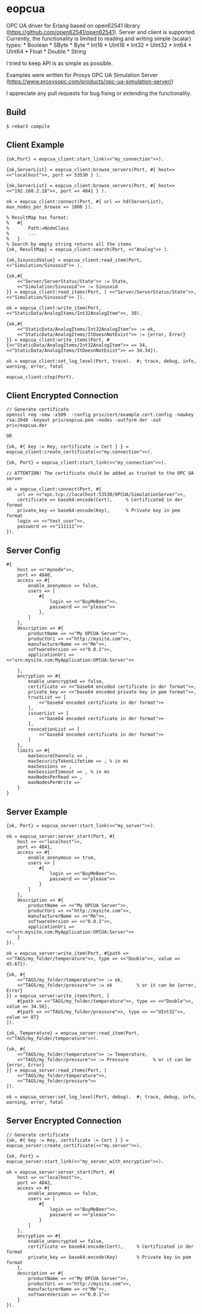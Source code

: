 eopcua
=====

OPC UA driver for Erlang based on open62541 library (https://github.com/open62541/open62541).
Server and client is supported. Currently, the functionality is limited to reading and writing simple (scalar) types:
    * Boolean
    * SByte
    * Byte
    * Int16
    * UInt16
    * Int32
    * UInt32
    * Int64
    * UInt64
    * Float
    * Double
    * String

I tried to keep API is as simple as possible.

Examples were written for Prosys OPC UA Simulation Server (https://www.prosysopc.com/products/opc-ua-simulation-server/)

I appreciate any pull requests for bug fixing or extending the functionality. 

Build
-----

    $ rebar3 compile
  
Client Example
-----
    
    {ok,Port} = eopcua_client:start_link(<<"my_connection">>).
    
    {ok,ServerList} = eopcua_client:browse_servers(Port, #{ host=> <<"localhost">>, port => 53530 } ).

    {ok,ServerList} = eopcua_client:browse_servers(Port, #{ host=> <<"192.168.2.18">>, port => 4841 } ).
    
    ok = eopcua_client:connect(Port, #{ url => hd(ServerList), max_nodes_per_browse => 1000 }).

    % ResultMap has format:
    %   #{
    %       Path:=NodeClass
    %       ...
    %   }
    % Search by empty string returns all the items
    {ok, ResultMap} = eopcua_client:search(Port, <<"Analog">> ).
    
    {ok,SinusoidValue} = eopcua_client:read_item(Port, <<"Simulation/Sinusoid">> ).

    {ok,#{
        <<"Server/ServerStatus/State">> := State,
        <<"Simulation/Sinusoid">> := Sinusoid
    }} = eopcua_client:read_items(Port, [ <<"Server/ServerStatus/State">>, <<"Simulation/Sinusoid">> ]).
    
    ok = eopcua_client:write_item(Port, <<"StaticData/AnalogItems/Int32AnalogItem">>, 38).

    {ok,#{
        <<"StaticData/AnalogItems/Int32AnalogItem">> := ok,
        <<"StaticData/AnalogItems/ItDoesnNotExist">> := {error, Error}
    }} = eopcua_client:write_items(Port, #{<<"StaticData/AnalogItems/Int32AnalogItem">> => 34, <<"StaticData/AnalogItems/ItDoesnNotExist">> => 34.34}).

    ok = eopcua_client:set_log_level(Port, trace).  #; trace, debug, info, warning, error, fatal

    eopcua_client:stop(Port).
    
    
Client Encrypted Connection
-----
    // Generate certificate
    openssl req -new -x509  -config priv/cert/example.cert.config -newkey rsa:2048 -keyout priv/eopcua.pem -nodes -outform der -out priv/eopcua.der
    
    OR
    
    {ok, #{ key := Key, certificate := Cert } } = eopcua_client:create_certificate(<<"my.connection">>).

    {ok, Port} = eopcua_client:start_link(<<"my_connection">>).
    
    // ATTENTION! The certificate shuld be added as trusted to the OPC UA server
    
    ok = eopcua_client:connect(Port, #{ 
        url => <<"opc.tcp://localhost:53530/OPCUA/SimulationServer">>,
        certificate => base64:encode(Cert),     % Certificated in der format
        private_key => base64:encode(Key),      % Private key in pem format
        login => <<"test_user">>, 
        password => <<"111111">> 
    }).

Server Config 
-----
    #{
        host => <<"mynode">>,
        port => 4840,
        access => #{
            enable_anonymous => false,
            users => [
                #{
                    login => <<"BuyMeBeer">>,
                    password => <<"please">>
                },
            ]
        },
        description => #{
            productName => <<"My OPCUA Server">>,
            productUri => <<"http://mysite.com">>,
            manufacturerName => <<"Me">>,
            softwareVersion => <<"0.0.1">>,
            applicationUri => <<"urn:mysite.com:MyApplication:OPCUA:Server">>
            
        },
        encryption => #{
            enable_unencrypted => false,
            certificate => <<"base64 encoded certificate in der format">>,
            private_key => <<"base64 encoded private key in pem format">>,
            trustList => [
                <<"base64 encoded certificate in der format">>
            ],
            issuerList => [
                <<"base64 encoded certificate in der format">>
            ],
            revocationList => [
                <<"base64 encoded certificate in der format">>
            ]
        },
        limits => #{
            maxSecureChannels => ,
            maxSecurityTokenLifetime => , % in ms
            maxSessions => ,
            maxSessionTimeout => , % in ms
            maxNodesPerRead => ,
            maxNodesPerWrite => 
        }
    }


Server Example
-----
    {ok, Port} = eopcua_server:start_link(<<"my_server">>).

    ok = eopcua_server:server_start(Port, #{
        host => <<"localhost">>,
        port => 4841,
        access => #{
            enable_anonymous => true,
            users => [
                #{
                    login => <<"BuyMeBeer">>,
                    password => <<"please">>
                }
            ]
        },
        description => #{
            productName => <<"My OPCUA Server">>,
            productUri => <<"http://mysite.com">>,
            manufacturerName => <<"Me">>,
            softwareVersion => <<"0.0.1">>,
            applicationUri => <<"urn:mysite.com:MyApplication:OPCUA:Server">>
        }
    }).
    
    ok = eopcua_server:write_item(Port, #{path => <<"TAGS/my_folder/temperature">>, type => <<"Double">>, value => 45.67}).

    {ok, #{
        <<"TAGS/my_folder/temperature">> := ok,
        <<"TAGS/my_folder/pressure">> := ok         % or it can be {error, Error}
    }} = eopcua_server:write_items(Port, [
        #{path => <<"TAGS/my_folder/temperature">>, type => <<"Double">>, value => 34.56},
        #{path => <<"TAGS/my_folder/pressure">>, type => <<"UInt32">>, value => 87}
    ]).

    {ok, Temperature} = eopcua_server:read_item(Port, <<"TAGS/my_folder/temperature">>).

    {ok, #{
        <<"TAGS/my_folder/temperature">> := Temperature,
        <<"TAGS/my_folder/pressure">> := Pressure         % or it can be {error, Error}
    }} = eopcua_server:read_items(Port, [
        <<"TAGS/my_folder/temperature">>,
        <<"TAGS/my_folder/pressure">>
    ]).

    ok = eopcua_server:set_log_level(Port, debug).  #; trace, debug, info, warning, error, fatal

Server Encrypted Connection
-----
    // Generate certificate
    {ok, #{ key := Key, certificate := Cert } } = eopcua_server:create_certificate(<<"my.server">>).

    {ok, Port} = eopcua_server:start_link(<<"my_server_with_encryption">>).
    
    ok = eopcua_server:server_start(Port, #{
        host => <<"localhost">>,
        port => 4842,
        access => #{
            enable_anonymous => false,
            users => [
                #{
                    login => <<"BuyMeBeer">>,
                    password => <<"please">>
                }
            ]
        },
        encryption => #{
            enable_unencrypted => false,
            certificate => base64:encode(Cert),     % Certificated in der format
            private_key => base64:encode(Key)       % Private key in pem format
        },
        description => #{
            productName => <<"My OPCUA Server">>,
            productUri => <<"http://mysite.com">>,
            manufacturerName => <<"Me">>,
            softwareVersion => <<"0.0.1">>
        }
    }).
    
    
